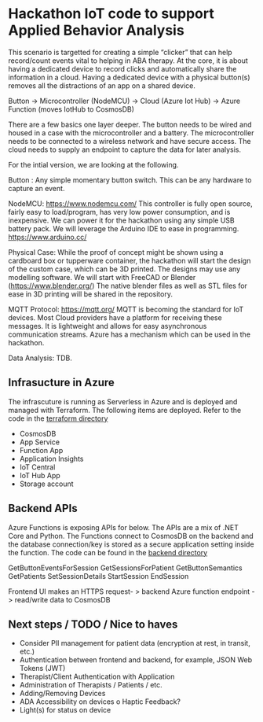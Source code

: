 # Hackathon IoT code to support Applied Behavior Analysis

This scenario is targetted for creating a simple “clicker” that can help record/count events vital to helping in ABA therapy.  At the core, it is about having a dedicated device to record clicks and automatically share the information in a cloud.  Having a dedicated device with a physical button(s) removes all the distractions of an app on a shared device.

Button → Microcontroller (NodeMCU) → Cloud (Azure Iot Hub) → Azure Function (moves IotHub to CosmosDB)

There are a few basics one layer deeper.  The button needs to be wired and housed in a case with the microcontroller and a battery.  The microcontroller needs to be connected to a wireless network and have secure access.  The cloud needs to supply an endpoint to capture the data for later analysis.

For the intial version, we are looking at the following.

Button : Any simple momentary button switch.  This can be any hardware to capture an event.

NodeMCU:  https://www.nodemcu.com/  This controller is fully open source, fairly easy to load/program, has very low power consumption, and is inexpensive.  We can power it for the hackathon using any simple USB battery pack.  We will leverage the Arduino IDE to ease in programming.  https://www.arduino.cc/ 

Physical Case: While the proof of concept might be shown using a cardboard box or tupperware container, the hackathon will start the design of the custom case, which can be 3D printed.  The designs may use any modelling software.  We will start with FreeCAD or  Blender (https://www.blender.org/)  The native blender files as well as STL files for ease in 3D printing will be shared in the repository.

MQTT Protocol:  https://mqtt.org/ MQTT is becoming the standard for IoT devices.  Most Cloud providers have a platform for receiving these messages.  It is lightweight and allows for easy asynchronous communication streams.  Azure has a mechanism which can be used in the hackathon.

Data Analysis:  TDB. 

## Infrasucture in Azure
The infrascuture is running as Serverless in Azure and is deployed and managed with Terraform. The following items are deployed. Refer to the code in the [terraform directory](./terraform)

- CosmosDB
- App Service
- Function App
- Application Insights
- IoT Central
- IoT Hub App
- Storage account

## Backend APIs
Azure Functions is exposing APIs for below. The APIs are a mix of .NET Core and Python. The Functions connect to CosmosDB on the backend and the database connection/key is stored as a secure application setting inside the function. The code can be found in the [backend directory](./Backend/API)

GetButtonEventsForSession
GetSessionsForPatient
GetButtonSemantics
GetPatients
SetSessionDetails
StartSession
EndSession

Frontend UI makes an HTTPS request- > backend Azure function endpoint -> read/write data to CosmosDB


## Next steps / TODO / Nice to haves
-	Consider PII management for patient data (encryption at rest, in transit, etc.) 
-	Authentication between frontend and backend, for example, JSON Web Tokens (JWT)
-	Therapist/Client Authentication with Application 
-	Administration of Therapists / Patients / etc.
-	Adding/Removing Devices 
-	ADA Accessibility on devices
o	Haptic Feedback?
-	Light(s) for status on device 
